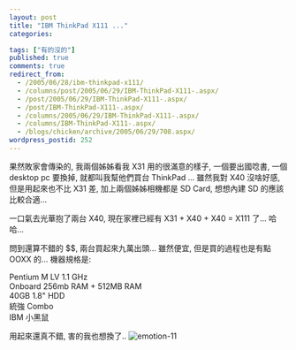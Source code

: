 ```yaml
---
layout: post
title: "IBM ThinkPad X111 ..."
categories:

tags: ["有的沒的"]
published: true
comments: true
redirect_from:
  - /2005/06/28/ibm-thinkpad-x111/
  - /columns/post/2005/06/29/IBM-ThinkPad-X111-.aspx/
  - /post/2005/06/29/IBM-ThinkPad-X111-.aspx/
  - /post/IBM-ThinkPad-X111-.aspx/
  - /columns/2005/06/29/IBM-ThinkPad-X111-.aspx/
  - /columns/IBM-ThinkPad-X111-.aspx/
  - /blogs/chicken/archive/2005/06/29/708.aspx/
wordpress_postid: 252
---
```


果然敗家會傳染的, 我兩個姊姊看我 X31 用的很滿意的樣子, 一個要出國唸書, 一個 desktop pc 要換掉, 就都叫我幫他們買台 ThinkPad ... 雖然我對 X40 沒啥好感, 但是用起來也不比 X31 差, 加上兩個姊姊相機都是 SD Card, 想想內建 SD 的應該比較合適...

一口氣去光華抱了兩台 X40, 現在家裡已經有 X31 + X40 + X40 = X111 了... 哈哈...

問到還算不錯的 $$, 兩台買起來九萬出頭... 雖然便宜, 但是買的過程也是有點 OOXX 的... 機器規格是:

Pentium M LV 1.1 GHz  
Onboard 256mb RAM + 512MB RAM  
40GB 1.8" HDD  
統強 Combo  
IBM 小黑鼠

用起來還真不錯, 害的我也想換了.. ![emotion-11](/images/2005-06-29-ibm-thinkpad-x111/emotion-11.gif)
